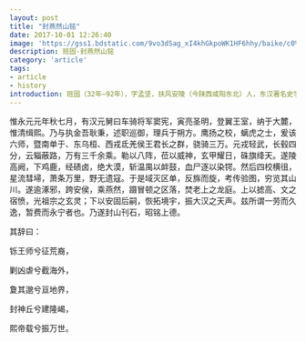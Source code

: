 ```yaml
---
layout: post
title: "封燕然山铭"
date: 2017-10-01 12:26:40
image: 'https://gss1.bdstatic.com/9vo3dSag_xI4khGkpoWK1HF6hhy/baike/c0%3Dbaike92%2C5%2C5%2C92%2C30/sign=2b2bce375d2c11dfcadcb771024e09b5/a6efce1b9d16fdfae6a3cf3abe8f8c5495ee7b12.jpg'
description: 班固-封燕然山铭
category: 'article'
tags:
- article
- history
introduction: 班固（32年—92年），字孟坚，扶风安陵（今陕西咸阳东北）人，东汉著名史学家、文学家。
---
```


惟永元元年秋七月，有汉元舅曰车骑将军窦宪，寅亮圣明，登翼王室，纳于大麓，惟清缉熙。乃与执金吾耿秉，述职巡御，理兵于朔方。鹰扬之校，螭虎之士，爰该六师，暨南单于、东乌桓、西戎氐羌侯王君长之群，骁骑三万。元戎轻武，长毂四分，云辎蔽路，万有三千余乘。勒以八阵，莅以威神，玄甲耀日，硃旗绛天。遂陵高阙，下鸡鹿，经碛卤，绝大漠，斩温禺以衅鼓，血尸逐以染锷。然后四校横徂，星流彗埽，萧条万里，野无遗寇。于是域灭区单，反旆而旋，考传验图，穷览其山川。遂逾涿邪，跨安侯，乘燕然，蹑冒顿之区落，焚老上之龙庭。上以摅高、文之宿愤，光祖宗之玄灵；下以安固后嗣，恢拓境宇，振大汉之天声。兹所谓一劳而久逸，暂费而永宁者也。乃遂封山刊石，昭铭上德。

其辞曰：        

铄王师兮征荒裔，

剿凶虐兮截海外，

夐其邈兮亘地界，

封神丘兮建隆嵑，

熙帝载兮振万世。
